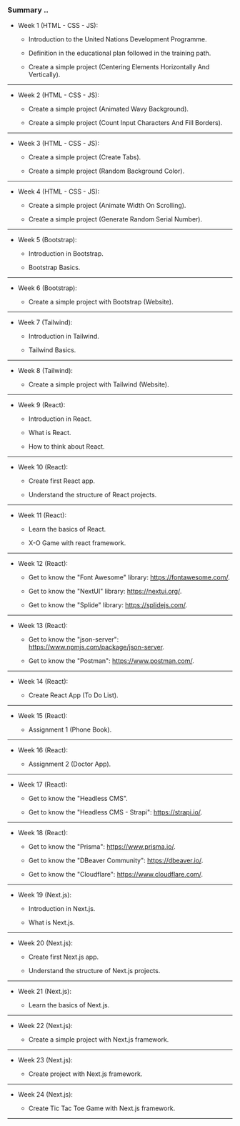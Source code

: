 ### Summary ..

- Week 1 (HTML - CSS - JS):

  - Introduction to the United Nations Development Programme.

  - Definition in the educational plan followed in the training path.

  - Create a simple project (Centering Elements Horizontally And Vertically).

---

- Week 2 (HTML - CSS - JS):

  - Create a simple project (Animated Wavy Background).

  - Create a simple project (Count Input Characters And Fill Borders).

---

- Week 3 (HTML - CSS - JS):

  - Create a simple project (Create Tabs).

  - Create a simple project (Random Background Color).

---

- Week 4 (HTML - CSS - JS):

  - Create a simple project (Animate Width On Scrolling).

  - Create a simple project (Generate Random Serial Number).

---

- Week 5 (Bootstrap):

  - Introduction in Bootstrap.

  - Bootstrap Basics.

---

- Week 6 (Bootstrap):

  - Create a simple project with Bootstrap (Website).

---

- Week 7 (Tailwind):

  - Introduction in Tailwind.

  - Tailwind Basics.

---

- Week 8 (Tailwind):

  - Create a simple project with Tailwind (Website).

---

- Week 9 (React):

  - Introduction in React.

  - What is React.

  - How to think about React.

---

- Week 10 (React):

  - Create first React app.

  - Understand the structure of React projects.

---

- Week 11 (React):

  - Learn the basics of React.

  - X-O Game with react framework.

---

- Week 12 (React):

  - Get to know the "Font Awesome" library: https://fontawesome.com/.

  - Get to know the "NextUI" library: https://nextui.org/.

  - Get to know the "Splide" library: https://splidejs.com/.

---

- Week 13 (React):

  - Get to know the "json-server": https://www.npmjs.com/package/json-server.

  - Get to know the "Postman": https://www.postman.com/.

---

- Week 14 (React):

  - Create React App (To Do List).
---

- Week 15 (React):

  - Assignment 1 (Phone Book).

---

- Week 16 (React):

  - Assignment 2 (Doctor App).

---

- Week 17 (React):

  - Get to know the "Headless CMS".

  - Get to know the "Headless CMS - Strapi": https://strapi.io/.

---

- Week 18 (React):

  - Get to know the "Prisma": https://www.prisma.io/.

  - Get to know the "DBeaver Community": https://dbeaver.io/.

  - Get to know the "Cloudflare": https://www.cloudflare.com/.

---

- Week 19 (Next.js):

  - Introduction in Next.js.

  - What is Next.js.

---

- Week 20 (Next.js):

  - Create first Next.js app.

  - Understand the structure of Next.js projects.

---

- Week 21 (Next.js):

  - Learn the basics of Next.js.

---

- Week 22 (Next.js):

  - Create a simple project with Next.js framework.

---

- Week 23 (Next.js):

  - Create project with Next.js framework.

---

- Week 24 (Next.js):

  - Create Tic Tac Toe Game with Next.js framework.

---
